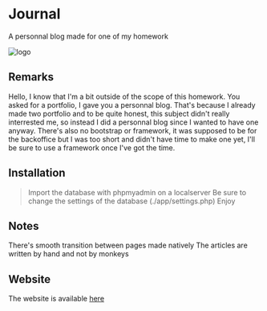 Journal
===========

A personnal blog made for one of my homework

![logo](http://thomaslacroix.fr/journal/images/book.png)

## Remarks 
Hello, I know that I'm a bit outside of the scope of this homework. You asked for a portfolio, I gave you a personnal blog. That's because I already made two portfolio and to be quite honest, this subject didn't really interrested me, so instead I did a personnal blog since I wanted to have one anyway. 
There's also no bootstrap or framework, it was supposed to be for the backoffice but I was too short and didn't have time to make one yet, I'll be sure to use a framework once I've got the time.

## Installation  
> Import the database with phpmyadmin on a localserver
> Be sure to change the settings of the database (./app/settings.php)
> Enjoy 

## Notes
There's smooth transition between pages made natively
The articles are written by hand and not by monkeys

## Website

The website is available [here](https://thomaslacroix.fr/journal)
